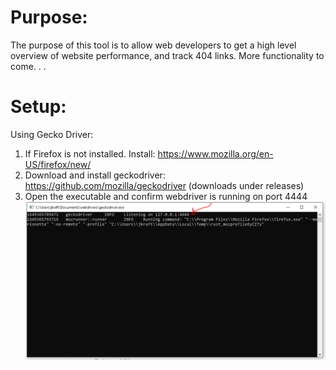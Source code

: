 # Purpose: 

The purpose of this tool is to allow web developers to get a high level overview of website performance, and track 404 links. More functionality to come. . . 

# Setup: 

Using Gecko Driver:
1. If Firefox is not installed. Install: https://www.mozilla.org/en-US/firefox/new/
2. Download and install geckodriver: https://github.com/mozilla/geckodriver (downloads under releases)
3. Open the executable and confirm webdriver is running on port 4444
![geckodriver_example](./docs/images/geckodriver_example.PNG)